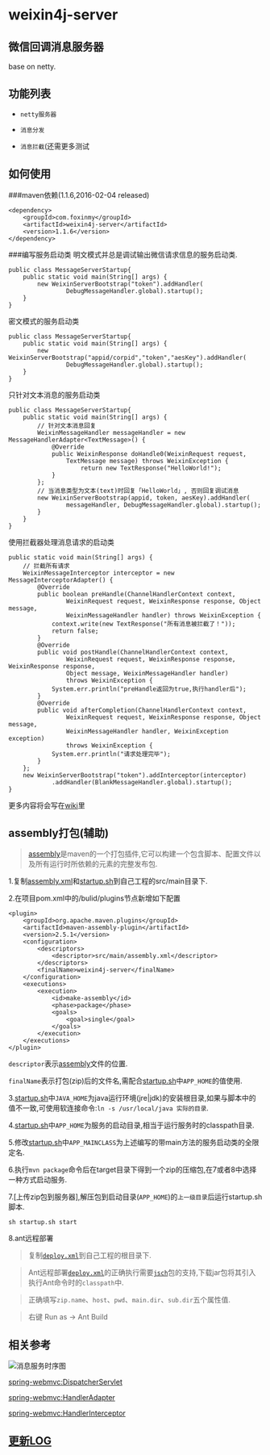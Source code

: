 weixin4j-server
===============

微信回调消息服务器
----------------
base on netty.

功能列表
-------
* `netty服务器`

* `消息分发`

* `消息拦截`(还需更多测试

如何使用
-------
###maven依赖(1.1.6,2016-02-04 released)

	<dependency>
	    <groupId>com.foxinmy</groupId>
	    <artifactId>weixin4j-server</artifactId>
	    <version>1.1.6</version>
	</dependency>
###编写服务启动类
明文模式并总是调试输出微信请求信息的服务启动类.

	public class MessageServerStartup{
		public static void main(String[] args) {
			new WeixinServerBootstrap("token").addHandler(
					DebugMessageHandler.global).startup();
		}
	}

密文模式的服务启动类

	public class MessageServerStartup{
		public static void main(String[] args) {
			new WeixinServerBootstrap("appid/corpid","token","aesKey").addHandler(
					DebugMessageHandler.global).startup();
		}
	}

只针对文本消息的服务启动类

	public class MessageServerStartup{
		public static void main(String[] args) {
			// 针对文本消息回复
			WeixinMessageHandler messageHandler = new MessageHandlerAdapter<TextMessage>() {
				@Override
				public WeixinResponse doHandle0(WeixinRequest request,
					TextMessage message) throws WeixinException {
						return new TextResponse("HelloWorld!");
				}
			};
			// 当消息类型为文本(text)时回复「HelloWorld」, 否则回复调试消息
			new WeixinServerBootstrap(appid, token, aesKey).addHandler(
					messageHandler, DebugMessageHandler.global).startup();
			}
		}
	}
使用拦截器处理消息请求的启动类

	public static void main(String[] args) {
		// 拦截所有请求
		WeixinMessageInterceptor interceptor = new MessageInterceptorAdapter() {
			@Override
			public boolean preHandle(ChannelHandlerContext context,
					WeixinRequest request, WeixinResponse response, Object message,
					WeixinMessageHandler handler) throws WeixinException {
				context.write(new TextResponse("所有消息被拦截了！"));
				return false;
			}
			@Override
			public void postHandle(ChannelHandlerContext context,
					WeixinRequest request, WeixinResponse response, WeixinResponse response,
					Object message, WeixinMessageHandler handler)
					throws WeixinException {
				System.err.println("preHandle返回为true,执行handler后");
			}
			@Override
			public void afterCompletion(ChannelHandlerContext context,
					WeixinRequest request, WeixinResponse response, Object message,
					WeixinMessageHandler handler, WeixinException exception)
					throws WeixinException {
				System.err.println("请求处理完毕");
			}
		};
		new WeixinServerBootstrap("token").addInterceptor(interceptor)
				.addHandler(BlankMessageHandler.global).startup();
	}

更多内容将会写在[wiki](https://github.com/foxinmy/weixin4j/wiki/%E5%A6%82%E4%BD%95%E4%BD%BF%E7%94%A8Server)里

assembly打包(辅助)
-----------------
> [assembly](http://maven.apache.org/plugins/maven-assembly-plugin/assembly.html)是maven的一个打包插件,它可以构建一个包含脚本、配置文件以及所有运行时所依赖的元素的完整发布包.

1.复制[assembly.xml](./src/main/assembly.xml)和[startup.sh](./src/main/startup.sh)到自己工程的src/main目录下.

2.在项目pom.xml中的/bulid/plugins节点新增如下配置

	<plugin>
		<groupId>org.apache.maven.plugins</groupId>
		<artifactId>maven-assembly-plugin</artifactId>
		<version>2.5.1</version>
		<configuration>
			<descriptors>
				<descriptor>src/main/assembly.xml</descriptor>
			</descriptors>
			<finalName>weixin4j-server</finalName>
		</configuration>
		<executions>
			<execution>
				<id>make-assembly</id>
				<phase>package</phase>
				<goals>
					<goal>single</goal>
				</goals>
			</execution>
		</executions>
	</plugin>
`descriptor`表示[assembly](./src/main/assembly.xml)文件的位置.

`finalName`表示打包(zip)后的文件名,需配合[startup.sh](./src/main/startup.sh)中`APP_HOME`的值使用.

3.[startup.sh](./src/main/startup.sh)中`JAVA_HOME`为java运行环境(jre|jdk)的安装根目录,如果与脚本中的值不一致,可使用软连接命令:`ln -s /usr/local/java 实际的目录`.

4.[startup.sh](./src/main/startup.sh)中`APP_HOME`为服务的启动目录,相当于运行服务时的classpath目录.

5.修改[startup.sh](./src/main/startup.sh)中`APP_MAINCLASS`为上述编写的带main方法的服务启动类的全限定名.

6.执行`mvn package`命令后在target目录下得到一个zip的压缩包,在7或者8中选择一种方式启动服务.

7.[上传zip包到服务器],解压包到启动目录(`APP_HOME`)的`上一级目录`后运行startup.sh脚本.
    
    sh startup.sh start
    
8.ant远程部署

 > 复制[`deploy.xml`](./deploy.xml)到自己工程的根目录下.
 
 > Ant远程部署[`deploy.xml`](./deploy.xml)的正确执行需要[`jsch`](http://www.jcraft.com/jsch/)包的支持,下载jar包将其引入执行Ant命令时的`classpath`中.
 
 > 正确填写`zip.name`、`host`、`pwd`、`main.dir`、`sub.dir`五个属性值.
 
 > 右键 Run as -> Ant Build
 
相关参考
-------

![消息服务时序图](http://7mj4zs.com1.z0.glb.clouddn.com/weixin4j.png)

[spring-webmvc:DispatcherServlet](https://github.com/spring-projects/spring-framework/blob/master/spring-webmvc/src/main/java/org/springframework/web/servlet/DispatcherServlet.java)

[spring-webmvc:HandlerAdapter](https://github.com/spring-projects/spring-framework/blob/master/spring-webmvc/src/main/java/org/springframework/web/servlet/HandlerAdapter.java)

[spring-webmvc:HandlerInterceptor](https://github.com/spring-projects/spring-framework/blob/master/spring-webmvc/src/main/java/org/springframework/web/servlet/HandlerInterceptor.java)

[更新LOG](./CHANGE.md)
----------------------